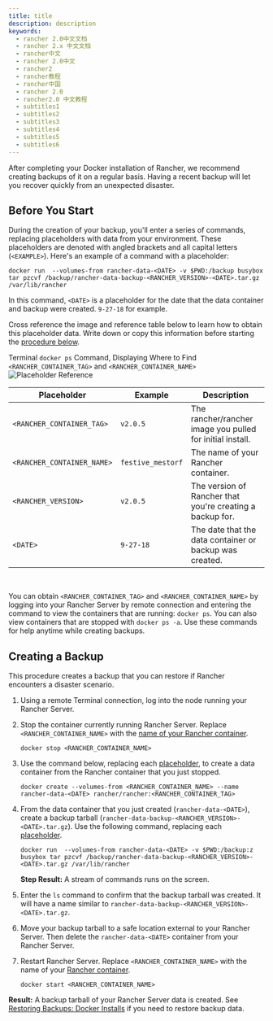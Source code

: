 ```yaml
---
title: title
description: description
keywords:
  - rancher 2.0中文文档
  - rancher 2.x 中文文档
  - rancher中文
  - rancher 2.0中文
  - rancher2
  - rancher教程
  - rancher中国
  - rancher 2.0
  - rancher2.0 中文教程
  - subtitles1
  - subtitles2
  - subtitles3
  - subtitles4
  - subtitles5
  - subtitles6
---
```


After completing your Docker installation of Rancher, we recommend creating backups of it on a regular basis. Having a recent backup will let you recover quickly from an unexpected disaster.

## Before You Start

During the creation of your backup, you'll enter a series of commands, replacing placeholders with data from your environment. These placeholders are denoted with angled brackets and all capital letters (`<EXAMPLE>`). Here's an example of a command with a placeholder:

```
docker run  --volumes-from rancher-data-<DATE> -v $PWD:/backup busybox tar pzcvf /backup/rancher-data-backup-<RANCHER_VERSION>-<DATE>.tar.gz /var/lib/rancher
```

In this command, `<DATE>` is a placeholder for the date that the data container and backup were created. `9-27-18` for example.

Cross reference the image and reference table below to learn how to obtain this placeholder data. Write down or copy this information before starting the [procedure below](#creating-a-backup).

Terminal `docker ps` Command, Displaying Where to Find `<RANCHER_CONTAINER_TAG>` and `<RANCHER_CONTAINER_NAME>`
![Placeholder Reference](/img/rancher/placeholder-ref.png)

| Placeholder                | Example           | Description                                               |
| -------------------------- | ----------------- | --------------------------------------------------------- |
| `<RANCHER_CONTAINER_TAG>`  | `v2.0.5`          | The rancher/rancher image you pulled for initial install. |
| `<RANCHER_CONTAINER_NAME>` | `festive_mestorf` | The name of your Rancher container.                       |
| `<RANCHER_VERSION>`        | `v2.0.5`          | The version of Rancher that you're creating a backup for. |
| `<DATE>`                   | `9-27-18`         | The date that the data container or backup was created.   |

<br/>

You can obtain `<RANCHER_CONTAINER_TAG>` and `<RANCHER_CONTAINER_NAME>` by logging into your Rancher Server by remote connection and entering the command to view the containers that are running: `docker ps`. You can also view containers that are stopped with `docker ps -a`. Use these commands for help anytime while creating backups.

## Creating a Backup

This procedure creates a backup that you can restore if Rancher encounters a disaster scenario.

1. Using a remote Terminal connection, log into the node running your Rancher Server.

1. Stop the container currently running Rancher Server. Replace `<RANCHER_CONTAINER_NAME>` with the [name of your Rancher container](#before-you-start).

   ```
   docker stop <RANCHER_CONTAINER_NAME>
   ```

1. Use the command below, replacing each [placeholder](#before-you-start), to create a data container from the Rancher container that you just stopped.

   ```
   docker create --volumes-from <RANCHER_CONTAINER_NAME> --name rancher-data-<DATE> rancher/rancher:<RANCHER_CONTAINER_TAG>
   ```

1. From the data container that you just created (`rancher-data-<DATE>`), create a backup tarball (`rancher-data-backup-<RANCHER_VERSION>-<DATE>.tar.gz`). Use the following command, replacing each [placeholder](#before-you-start).

   ```
   docker run  --volumes-from rancher-data-<DATE> -v $PWD:/backup:z busybox tar pzcvf /backup/rancher-data-backup-<RANCHER_VERSION>-<DATE>.tar.gz /var/lib/rancher
   ```

   **Step Result:** A stream of commands runs on the screen.

1. Enter the `ls` command to confirm that the backup tarball was created. It will have a name similar to `rancher-data-backup-<RANCHER_VERSION>-<DATE>.tar.gz`.

1. Move your backup tarball to a safe location external to your Rancher Server. Then delete the `rancher-data-<DATE>` container from your Rancher Server.

1. Restart Rancher Server. Replace `<RANCHER_CONTAINER_NAME>` with the name of your [Rancher container](#before-you-start).

   ```
   docker start <RANCHER_CONTAINER_NAME>
   ```

**Result:** A backup tarball of your Rancher Server data is created. See [Restoring Backups: Docker Installs](/rancher/v2.x/en/backups/restorations/single-node-restoration) if you need to restore backup data.
